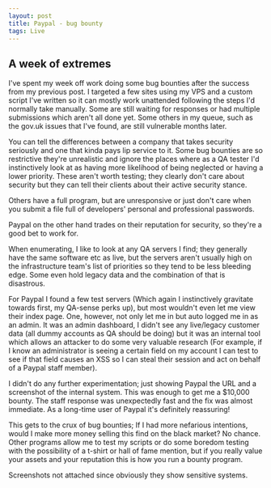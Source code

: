 ```yaml
---
layout: post
title: Paypal - bug bounty
tags: Live
---
```

## A week of extremes

I've spent my week off work doing some bug bounties after the success from my previous post. I targeted a few sites using my VPS and a custom script I've written so it can mostly work unattended following the steps I'd normally take manually. Some are still waiting for responses or had multiple submissions which aren't all done yet. Some others in my queue, such as the gov.uk issues that I've found, are still vulnerable months later.

You can tell the differences between a company that takes security seriously and one that kinda pays lip service to it. Some bug bounties are so restrictive they're unrealistic and ignore the places where as a QA tester I'd instinctively look at as having more likelihood of being neglected or having a lower priority. These aren't worth testing; they clearly don't care about security but they can tell their clients about their active security stance.

Others have a full program, but are unresponsive or just don't care when you submit a file full of developers' personal and professional passwords.

Paypal on the other hand trades on their reputation for security, so they're a good bet to work for.

When enumerating, I like to look at any QA servers I find; they generally have the same software etc as live, but the servers aren't usually high on the infrastructure team's list of priorities so they tend to be less bleeding edge. Some even hold legacy data and the combination of that is disastrous.

For Paypal I found a few test servers (Which again I instinctively gravitate towards first, my QA-sense perks up), but most wouldn't even let me view their index page. One, however, not only let me in but auto logged me in as an admin. It was an admin dashboard, I didn't see any live/legacy customer data (all dummy accounts as QA should be doing) but it was an internal tool which allows an attacker to do some very valuable research (For example, if I know an administrator is seeing a certain field on my account I can test to see if that field causes an XSS so I can steal their session and act on behalf of a Paypal staff member).

I didn't do any further experimentation; just showing Paypal the URL and a screenshot of the internal system. This was enough to get me a $10,000 bounty. The staff response was unexpectedly fast and the fix was almost immediate. As a long-time user of Paypal it's definitely reassuring!

This gets to the crux of bug bounties; If I had more nefarious intentions, would I make more money selling this find on the black market? No chance. Other programs allow me to test my scripts or do some boredom testing with the possibility of a t-shirt or hall of fame mention, but if you really value your assets and your reputation this is how you run a bounty program.

Screenshots not attached since obviously they show sensitive systems.

